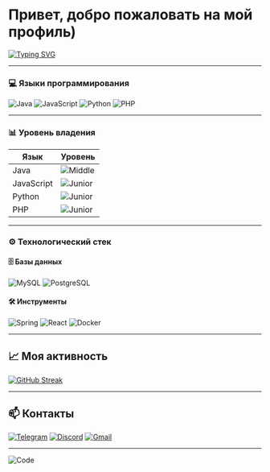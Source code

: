 # Привет, добро пожаловать на мой профиль)

[![Typing SVG](https://readme-typing-svg.demolab.com?font=Fira+Code&pause=1000&color=22D3EE&width=435&lines=Full+Stack+Developer;Java+%7C+Python+%7C+JS+%7C+PHP;Open+Source+Enthusiast)](https://git.io/typing-svg)

---

### 💻 Языки программирования
![Java](https://img.shields.io/badge/Java-ED8B00?style=flat-square&logo=openjdk&logoColor=white)
![JavaScript](https://img.shields.io/badge/JavaScript-F7DF1E?style=flat-square&logo=javascript&logoColor=black)
![Python](https://img.shields.io/badge/Python-3776AB?style=flat-square&logo=python&logoColor=white)
![PHP](https://img.shields.io/badge/PHP-777BB4?style=flat-square&logo=php&logoColor=white)

---

### 📊 Уровень владения
| Язык         | Уровень       |
|--------------|---------------|
| Java         | ![Middle](https://img.shields.io/badge/-Middle-orange) |
| JavaScript   | ![Junior](https://img.shields.io/badge/-Junior-lightgrey) |
| Python       | ![Junior](https://img.shields.io/badge/-Junior-lightgrey) |
| PHP          | ![Junior](https://img.shields.io/badge/-Junior-lightgrey) |

---

### ⚙️ Технологический стек
#### 🗄️ Базы данных
![MySQL](https://img.shields.io/badge/MySQL-4479A1?style=flat-square&logo=mysql&logoColor=white)
![PostgreSQL](https://img.shields.io/badge/PostgreSQL-4169E1?style=flat-square&logo=postgresql&logoColor=white)

#### 🛠️ Инструменты
![Spring](https://img.shields.io/badge/Spring-6DB33F?style=flat-square&logo=spring&logoColor=white)
![React](https://img.shields.io/badge/React-61DAFB?style=flat-square&logo=react&logoColor=black)
![Docker](https://img.shields.io/badge/Docker-2496ED?style=flat-square&logo=docker&logoColor=white)

---

## 📈 Моя активность
[![GitHub Streak](https://streak-stats.demolab.com?user=benqxc&theme=dark&border_radius=4.6)](https://git.io/streak-stats)

---

## 📫 Контакты
[![Telegram](https://img.shields.io/badge/-Benqxc-26A5E4?style=for-the-badge&logo=telegram&logoColor=white)](https://t.me/benqxc)
[![Discord](https://img.shields.io/badge/-Benqxc%235432-7289DA?style=for-the-badge&logo=discord&logoColor=white)](https://discordapp.com/users/642377537598521344)
[![Gmail](https://img.shields.io/badge/-Email-D14836?style=for-the-badge&logo=gmail&logoColor=white)](mailto:0benqxc0@gmail.com)

---

![Code]([https://media0.giphy.com/media/HEURGne9Vj856oivkD/giphy.gif](https://media2.giphy.com/media/v1.Y2lkPTc5MGI3NjExbXR4M29mcm9yYnI0ZWFmN2ZoNnE2cmFlemo2MXRmMWpzb2Q1N2Y3bCZlcD12MV9pbnRlcm5hbF9naWZfYnlfaWQmY3Q9Zw/eBN6oifiv4k5G/giphy.gif))
